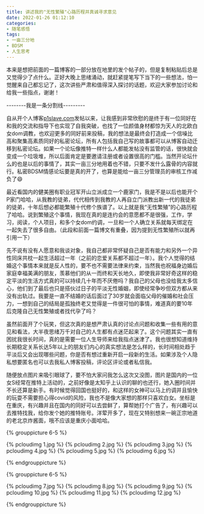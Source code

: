 ```yaml
---
title: 讲述我的"无性繁殖"心路历程并真诚寻求意见
date: 2022-01-26 01:12:10
categories:
- 随笔感悟
tags:
- 一亩三分地
- BDSM
- 人生思考
---
```


本来是想把前面的一篇博客的一部分放在地里的发个帖子的，但是复制粘贴后总是又觉得少了点什么。正好大晚上思绪涌动，就赶紧提笔写下当下的一些想法，怕一觉醒来自己都忘记了，这次讲些严肃和值得深入探讨的话题，欢迎大家参加讨论和给我一些指点，谢谢！

--------我是一条分割线---------

自从开个人博客[p1slave.com](p1slave.com)发帖以来，让我感到非常欣慰的是终于有一位同好在和我的交流和指导下也实现了自我突破，也找了一位颜值身材都惊为天人的北欧白女dom调教，也欢迎更多的同好前来投稿，我的想法是最终会打造成一个信噪比高和聚集高素质同好的私密论坛，所有人包括我自己写的故事都可以从博客自动迁移到私密论坛。如果一个论坛像推特一样什么人都能发帖没有监管的话，很快就会变成一个垃圾堆，所以后面肯定是要邀请注册或者设置很高的门槛。当然开论坛什么的也是以后的事情了，其实一亩三分地用着也不错，只要不发什么露骨的内容就行。私密BDSM情感论坛要是真的开了，也算是能给一亩三分管理员的审核工作减负了😄

最近看国内的健美圈有职业冠军开山立派成立一个鹿家门，我是不是以后也能开个P家门哈哈，从我教的徒弟，代代相传到我教的人再自立门派教出新一代的我徒弟的徒弟，十年后想必都能繁殖十代修个族谱了。以上就是我“无性繁殖”的心路历程了哈哈。说到繁殖这个事情，我现在真的是连约会的意愿都不是很强，工作，学习，阅读，个人项目，和多个女dom约调，一旦和一个人确立关系就每天绑定在一起失去了很多自由。（此段和前面一篇博文有重叠，因为提到无性繁殖所以就再引用一下）

先不说有没有人愿意和我谈对象，我自己都非常怀疑自己是否有能力和另外一个异性同床共枕一起生活超过一年（之前的恋爱关系都不超过一年）。我个人觉得的结婚这个事情本来就是反人性的，要不也不需要法律来约束，当然我也祝福身边婚后家庭幸福美满的朋友，羡慕他们的从一而终和天长地久，即使我非常好奇这样的稳定平淡的生活方式真的可以持续几十年而不厌倦吗？我自己的父母也没给我太多信心，他们到了最后也只是搭伙过日子的平淡无性婚姻，即使经常争吵但双方都从来没有出轨过。我要是一直不结婚的话后面过了30岁就会面临父母的催婚和社会压力，一想到自己的结局是孤独终老又觉得是一件很可怕的事情，难道真的要10年后克隆自己无性繁殖或者找代孕了吗？

虽然前面开了个玩笑，但这次真的是想严肃认真的讨论点问题和收集一些有用的意见和看法，大半夜思绪万千对自己的人生都有点迷茫起来了。这个问题其实一直有困扰我很长时间，真的是需要一位人生导师来给我指点迷津了。我也很想知道维持长期稳定关系长达5年以上的朋友们内心的真实想法是怎么样的，长时间相处趋于平淡后又会出现哪些问题，你是否有想过重新开启一段新的生活。如果涉及个人隐私想要匿名也可以去我私人博客投稿，评论区评论或者私信我。

随便放点图片来吸引眼球了，要不怕大家问我怎么这次又没图，图片是国内的一位女S经常在推特上活动的，之前好像是太知乎上认识的聊的也还行，她入圈时间并不长还算是新手。有时候觉得回国也挺好的，和这样的女神可以马上约调并且愉快的玩耍不需要担心得covid的风险，我也不是像大家想的那样只喜欢白女。坐标是在重庆，有兴趣并且在国内的同好可以去尝鲜了，算帮她打个广告了，有兴趣可以去推特找我，给你发个她的推特账号。洋荤开多了，现在又特别想来一碗正宗地道的老北京炸酱面，哦不应该是重庆小面哈哈。


{% grouppicture 6-5 %}

{% pcloudimg 1.jpg %}
{% pcloudimg 2.jpg %}
{% pcloudimg 3.jpg %}
{% pcloudimg 4.jpg %}
{% pcloudimg 5.jpg %}
{% pcloudimg 6.jpg %}

{% endgrouppicture %}

{% grouppicture 6-5 %}

{% pcloudimg 7.jpg %}
{% pcloudimg 8.jpg %}
{% pcloudimg 9.jpg %}
{% pcloudimg 10.jpg %}
{% pcloudimg 11.jpg %}
{% pcloudimg 12.jpg %}

{% endgrouppicture %}
